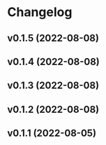 # Changelog

<!--next-version-placeholder-->

## v0.1.5 (2022-08-08)


## v0.1.4 (2022-08-08)


## v0.1.3 (2022-08-08)


## v0.1.2 (2022-08-08)


## v0.1.1 (2022-08-05)

